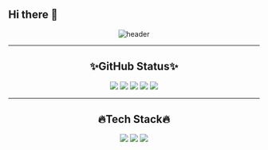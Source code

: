 ## Hi there 👋

<!--
**crystal397/crystal397** is a ✨ _special_ ✨ repository because its `README.md` (this file) appears on your GitHub profile.

Here are some ideas to get you started:

- 🔭 I’m currently working on ...
- 🌱 I’m currently learning ...
- 👯 I’m looking to collaborate on ...
- 🤔 I’m looking for help with ...
- 💬 Ask me about ...
- 📫 How to reach me: ...
- 😄 Pronouns: ...
- ⚡ Fun fact: ...
-->

<div align="center">
  
![header](https://capsule-render.vercel.app/api?type=venom&color=gradient&height=200&text=👋Hello+Crystal+Github👋&fontcolor=D3D3D3&animation=twinkling&stroke=000000)

----
## ✨GitHub Status✨
![](http://github-profile-summary-cards.vercel.app/api/cards/stats?username=crystal397&theme=calm)
![](http://github-profile-summary-cards.vercel.app/api/cards/productive-time?username=crystal397&theme=calm&utcOffset=8)
![](http://github-profile-summary-cards.vercel.app/api/cards/repos-per-language?username=crystal397&theme=calm)
![](http://github-profile-summary-cards.vercel.app/api/cards/most-commit-language?username=crystal397&theme=calm)
![](http://github-profile-summary-cards.vercel.app/api/cards/profile-details?username=crystal397&theme=calm)

----
## 🔥Tech Stack🔥
<img src="https://img.shields.io/badge/python-3776AB?style=flat-square&logo=python&logoColor=white"/>
<img src="https://img.shields.io/badge/docker-2496ED?style=flat-square&logo=docker&logoColor=white"/>
<img src="https://img.shields.io/badge/amazonwebservices-232F3E?style=flat-square&logo=amazonwebservices&logoColor=white"/>
</div>

<!--
-------------
<b>CV & Portfolio</b><br>
- Please find my CV [HERE]()<br>
- Please find my Portfolio [HERE]()<br>
-->
